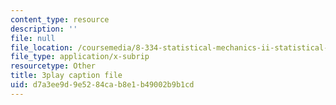 ```yaml
---
content_type: resource
description: ''
file: null
file_location: /coursemedia/8-334-statistical-mechanics-ii-statistical-physics-of-fields-spring-2014/d7a3ee9d9e5284cab8e1b49002b9b1cd_DVRjcfMwAkk.srt
file_type: application/x-subrip
resourcetype: Other
title: 3play caption file
uid: d7a3ee9d-9e52-84ca-b8e1-b49002b9b1cd
---
```

